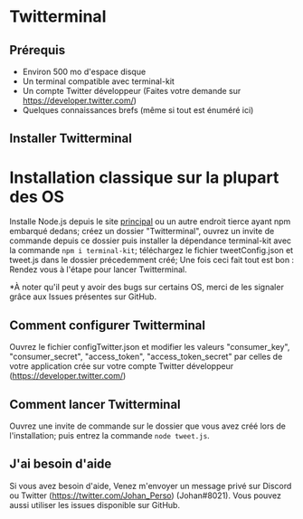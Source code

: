 # Twitterminal

## Prérequis

  - Environ 500 mo d'espace disque
  - Un terminal compatible avec terminal-kit
  - Un compte Twitter développeur (Faites votre demande sur https://developer.twitter.com/)
  - Quelques connaissances brefs (même si tout est énuméré ici)
  

## Installer Twitterminal

# Installation classique sur la plupart des OS

Installe Node.js depuis le site [principal](https://nodejs.org/) ou un autre endroit tierce ayant npm embarqué dedans; créez un dossier "Twitterminal", ouvrez un invite de commande depuis ce dossier puis installer la dépendance terminal-kit avec la commande `npm i terminal-kit`; téléchargez le fichier tweetConfig.json et tweet.js dans le dossier précedemment créé; Une fois ceci fait tout est bon : Rendez vous à l'étape pour lancer Twitterminal.

*À noter qu'il peut y avoir des bugs sur certains OS, merci de les signaler grâce aux Issues présentes sur GitHub.

## Comment configurer Twitterminal

Ouvrez le fichier configTwitter.json et modifier les valeurs "consumer_key", "consumer_secret", "access_token", "access_token_secret" par celles de votre application crée sur votre compte Twitter développeur (https://developer.twitter.com/)

## Comment lancer Twitterminal

Ouvrez une invite de commande sur le dossier que vous avez créé lors de l'installation; puis entrez la commande `node tweet.js`.


## J'ai besoin d'aide

Si vous avez besoin d'aide, Venez m'envoyer un message privé sur Discord ou Twitter (https://twitter.com/Johan_Perso) (Johan#8021).
Vous pouvez aussi utiliser les issues disponible sur GitHub.
